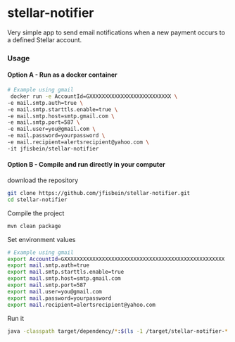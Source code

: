 # stellar-notifier

Very simple app to send email notifications when a new payment occurs to a defined Stellar account.

### Usage

#### Option A - Run as a docker container
```bash
# Example using gmail
 docker run -e AccountId=GXXXXXXXXXXXXXXXXXXXXXXXXXX \
-e mail.smtp.auth=true \
-e mail.smtp.starttls.enable=true \
-e mail.smtp.host=smtp.gmail.com \
-e mail.smtp.port=587 \
-e mail.user=you@gmail.com \
-e mail.password=yourpassword \
-e mail.recipient=alertsrecipient@yahoo.com \
-it jfisbein/stellar-notifier
```

#### Option B - Compile and run directly in your computer
download the repository
```bash
git clone https://github.com/jfisbein/stellar-notifier.git
cd stellar-notifier
```

Compile the project
```bash
mvn clean package
```

Set environment values
```bash
# Example using gmail
export AccountId=GXXXXXXXXXXXXXXXXXXXXXXXXXXXXXXXXXXXXXXXXXXXXXXXXXXX
export mail.smtp.auth=true
export mail.smtp.starttls.enable=true
export mail.smtp.host=smtp.gmail.com
export mail.smtp.port=587
export mail.user=you@gmail.com
export mail.password=yourpassword
export mail.recipient=alertsrecipient@yahoo.com
```

Run it
```bash
java -classpath target/dependency/*:$(ls -1 /target/stellar-notifier-*.jar | head -n1) com.sputnik.stellar.Launcher
```

